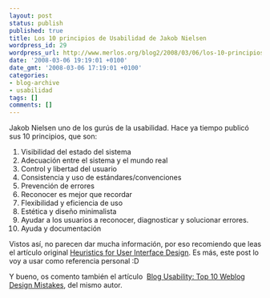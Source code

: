 ```yaml
---
layout: post
status: publish
published: true
title: Los 10 principios de Usabilidad de Jakob Nielsen
wordpress_id: 29
wordpress_url: http://www.merlos.org/blog2/2008/03/06/los-10-principios-de-usabilidad-de-jakob-nielsen/
date: '2008-03-06 19:19:01 +0100'
date_gmt: '2008-03-06 17:19:01 +0100'
categories:
- blog-archive
- usabilidad
tags: []
comments: []
---
```

<p>Jakob Nielsen uno de los gurús de la usabilidad. Hace ya tiempo publicó sus 10 principios, que son:</p>
<ol>
<li>Visibilidad del estado del sistema</li>
<li>Adecuación entre el sistema y el mundo real</li>
<li>Control y libertad del usuario</li>
<li>Consistencia y uso de estándares/convenciones</li>
<li>Prevención de errores</li>
<li>Reconocer es mejor que recordar</li>
<li>Flexibilidad y eficiencia de uso</li>
<li>Estética y diseño minimalista</li>
<li>Ayudar a los usuarios a reconocer, diagnosticar y solucionar errores.</li>
<li>Ayuda y documentación</li>
</ol>
<p>Vistos así, no parecen dar mucha información, por eso recomiendo que leas el artículo original <a title="Artículo de Jakob Nielsen referencia" href="http://www.useit.com/papers/heuristic/heuristic_list.html">Heuristics for User Interface Design</a>. Es más, este post lo voy a usar como referencia personal :D</p>
<p>Y bueno, os comento también el artículo  <a href="http://www.useit.com/alertbox/weblogs.html">Blog Usability: Top 10 Weblog Design Mistakes</a>, del mismo autor.</p>

